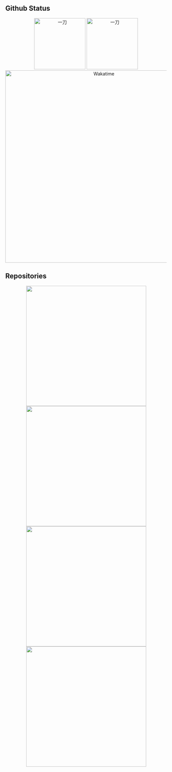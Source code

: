 ## Github Status
<div align="center">
    <img src="https://github-readme-stats.vercel.app/api/top-langs/?username=laosanyuan&count_private=true&show_icons=true&layout=compact" alt="一刀" height="160px" />
    <img src="https://github-readme-stats.vercel.app/api?username=laosanyuan&show_icons=true" alt="一刀"  height="160px" />
</div>

<div align="center">
    <img src="https://wakatime.com/share/@018b6ec1-d460-4537-b4e9-6bb36b3bdb2c/7e954fa2-6c41-4f44-ba96-cf42eeacb2ab.svg" width="600" alt="Wakatime"/>
</div>

## Repositories
<div align="center">
    <a href="https://github.com/laosanyuan/HuoHuan">
	<img width="375" src="https://github-readme-stats.vercel.app/api/pin/?username=laosanyuan&repo=HuoHuan&theme=buefy"/>
    </a>
    <a href="https://github.com/laosanyuan/DaoLang">
        <img width="375" src="https://github-readme-stats.vercel.app/api/pin/?username=laosanyuan&repo=DaoLang&theme=buefy"/>
    </a>
</div>


<div align="center">
    <a href="https://github.com/laosanyuan/HamibotRemoteControl">
	<img width="375" src="https://github-readme-stats.vercel.app/api/pin/?username=laosanyuan&repo=HamibotRemoteControl&theme=buefy"/>
    </a>
    <a href="https://github.com/laosanyuan/HamibotTrigger">
        <img width="375" src="https://github-readme-stats.vercel.app/api/pin/?username=laosanyuan&repo=HamibotTrigger&theme=buefy"/>
    </a>
	<!--<img width="375"/>-->
</div>
